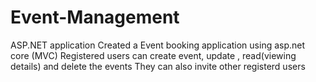 # Event-Management
ASP.NET application 
Created a Event booking application using asp.net core (MVC)
Registered users can create event, update , read(viewing details) and delete the events
They can also invite other registerd users
